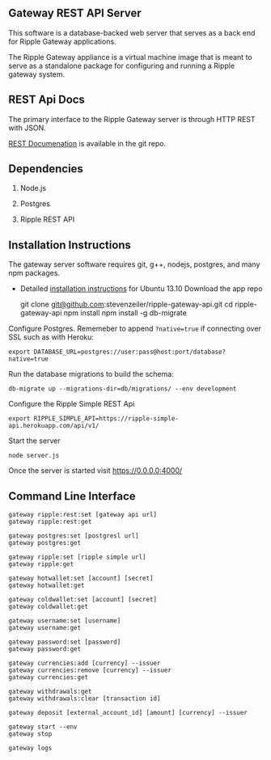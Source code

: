 ## Gateway REST API Server

This software is a database-backed web server that serves as a
back end for Ripple Gateway applications.

The Ripple Gateway appliance is a virtual machine image that
is meant to serve as a standalone package for configuring
and running a Ripple gateway system.

## REST Api Docs

The primary interface to the Ripple Gateway server is through HTTP REST with JSON.

[REST Documenation](./doc/rest.md) is available in the git repo.

## Dependencies

1. Node.js

2. Postgres

3. Ripple REST API

## Installation Instructions

The gateway server software requires git, g++, nodejs, postgres, and many npm packages.

- Detailed [installation instructions](./doc/install.md) for Ubuntu 13.10
Download the app repo

    git clone git@github.com:stevenzeiler/ripple-gateway-api.git
    cd ripple-gateway-api
    npm install
    npm install -g db-migrate

Configure Postgres. Rememeber to append `?native=true` if connecting over SSL such as with Heroku:

    export DATABASE_URL=postgres://user:pass@host:port/database?native=true

Run the database migrations to build the schema: 

    db-migrate up --migrations-dir=db/migrations/ --env development

Configure the Ripple Simple REST Api

    export RIPPLE_SIMPLE_API=https://ripple-simple-api.herokuapp.com/api/v1/

Start the server

    node server.js

Once the server is started visit https://0.0.0.0:4000/

## Command Line Interface

    gateway ripple:rest:set [gateway api url]
    gateway ripple:rest:get

    gateway postgres:set [postgresl url]
    gateway postgres:get

    gateway ripple:set [ripple simple url]
    gateway ripple:get

    gateway hotwallet:set [account] [secret]  
    gateway hotwallet:get

    gateway coldwallet:set [account] [secret]
    gateway coldwallet:get

    gateway username:set [username]
    gateway username:get

    gateway password:set [password]
    gateway password:get

    gateway currencies:add [currency] --issuer
    gateway currencies:remove [currency] --issuer
    gateway currencies:get

    gateway withdrawals:get
    gateway withdrawals:clear [transaction id]

    gateway deposit [external_account_id] [amount] [currency] --issuer

    gateway start --env
    gateway stop

    gateway logs

